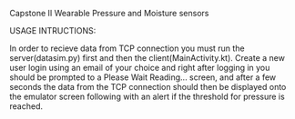 Capstone II Wearable Pressure and Moisture sensors

USAGE INTRUCTIONS:

In order to recieve data from TCP connection you must run the server(datasim.py) first and then the client(MainActivity.kt). Create a new user login using an email of your choice and right after logging in you should be prompted to a Please Wait Reading... screen, and after a few seconds the data from the TCP connection should then be displayed onto the emulator screen following with an alert if the threshold for pressure is reached.
